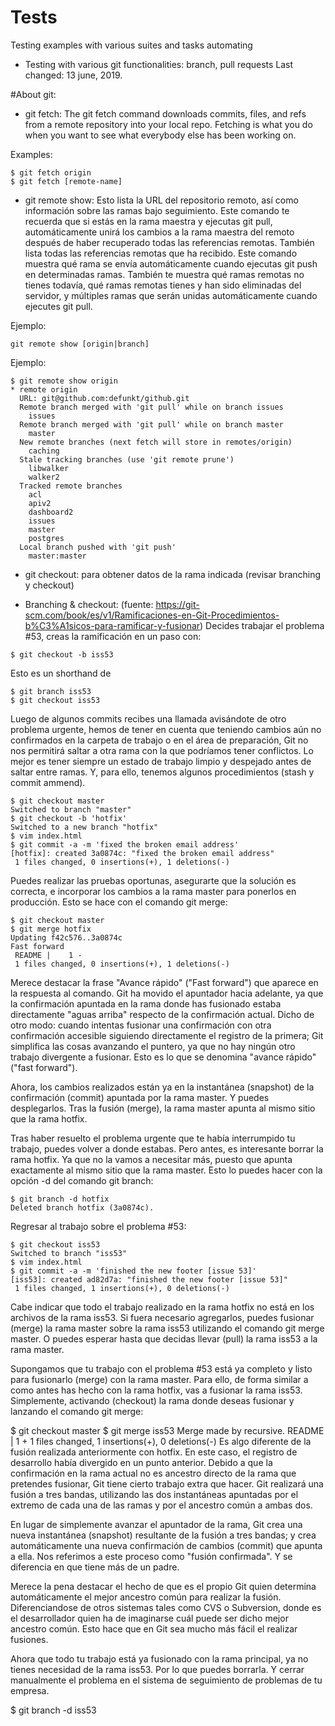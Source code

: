 # Tests
Testing examples with various suites and tasks automating
* Testing with various git functionalities: branch, pull requests
Last changed: 13 june, 2019.

#About git:
* git fetch: The git fetch command downloads commits, files, and refs from a remote repository into your local repo. Fetching is what you do when you want to see what everybody else has been working on.

Examples:
```
$ git fetch origin
$ git fetch [remote-name]
```

* git remote show: Esto lista la URL del repositorio remoto, así como información sobre las ramas bajo seguimiento. Este comando te recuerda que si estás en la rama maestra y ejecutas git pull, automáticamente unirá los cambios a la rama maestra del remoto después de haber recuperado todas las referencias remotas. También lista todas las referencias remotas que ha recibido. Este comando muestra qué rama se envía automáticamente cuando ejecutas git push en determinadas ramas. También te muestra qué ramas remotas no tienes todavía, qué ramas remotas tienes y han sido eliminadas del servidor, y múltiples ramas que serán unidas automáticamente cuando ejecutes git pull.

Ejemplo:
```
git remote show [origin|branch]
```

Ejemplo:
```
$ git remote show origin
* remote origin
  URL: git@github.com:defunkt/github.git
  Remote branch merged with 'git pull' while on branch issues
    issues
  Remote branch merged with 'git pull' while on branch master
    master
  New remote branches (next fetch will store in remotes/origin)
    caching
  Stale tracking branches (use 'git remote prune')
    libwalker
    walker2
  Tracked remote branches
    acl
    apiv2
    dashboard2
    issues
    master
    postgres
  Local branch pushed with 'git push'
    master:master
```

* git checkout: para obtener datos de la rama indicada (revisar branching y checkout) 

* Branching & checkout: (fuente: https://git-scm.com/book/es/v1/Ramificaciones-en-Git-Procedimientos-b%C3%A1sicos-para-ramificar-y-fusionar) Decides trabajar el problema #53, creas la ramificación en un paso con:
```
$ git checkout -b iss53
```

Esto es un shorthand de 
```
$ git branch iss53
$ git checkout iss53
```
Luego de algunos commits recibes una llamada avisándote de otro problema urgente, hemos de tener en cuenta que teniendo cambios aún no confirmados en la carpeta de trabajo o en el área de preparación, Git no nos permitirá saltar a otra rama con la que podríamos tener conflictos. Lo mejor es tener siempre un estado de trabajo limpio y despejado antes de saltar entre ramas. Y, para ello, tenemos algunos procedimientos (stash y commit ammend).

```
$ git checkout master
Switched to branch "master"
$ git checkout -b 'hotfix'
Switched to a new branch "hotfix"
$ vim index.html
$ git commit -a -m 'fixed the broken email address'
[hotfix]: created 3a0874c: "fixed the broken email address"
 1 files changed, 0 insertions(+), 1 deletions(-)
```

Puedes realizar las pruebas oportunas, asegurarte que la solución es correcta, e incorporar los cambios a la rama master para ponerlos en producción. Esto se hace con el comando git merge:

```
$ git checkout master
$ git merge hotfix
Updating f42c576..3a0874c
Fast forward
 README |    1 -
 1 files changed, 0 insertions(+), 1 deletions(-)
```

Merece destacar la frase "Avance rápido" ("Fast forward") que aparece en la respuesta al comando. Git ha movido el apuntador hacia adelante, ya que la confirmación apuntada en la rama donde has fusionado estaba directamente "aguas arriba" respecto de la confirmación actual. Dicho de otro modo: cuando intentas fusionar una confirmación con otra confirmación accesible siguiendo directamente el registro de la primera; Git simplifica las cosas avanzando el puntero, ya que no hay ningún otro trabajo divergente a fusionar. Esto es lo que se denomina "avance rápido" ("fast forward").

Ahora, los cambios realizados están ya en la instantánea (snapshot) de la confirmación (commit) apuntada por la rama master. Y puedes desplegarlos. Tras la fusión (merge), la rama master apunta al mismo sitio que la rama hotfix.

Tras haber resuelto el problema urgente que te había interrumpido tu trabajo, puedes volver a donde estabas. Pero antes, es interesante borrar la rama hotfix. Ya que no la vamos a necesitar más, puesto que apunta exactamente al mismo sitio que la rama master. Esto lo puedes hacer con la opción -d del comando git branch:

```
$ git branch -d hotfix
Deleted branch hotfix (3a0874c).
```

Regresar al trabajo sobre el problema #53:

```
$ git checkout iss53
Switched to branch "iss53"
$ vim index.html
$ git commit -a -m 'finished the new footer [issue 53]'
[iss53]: created ad82d7a: "finished the new footer [issue 53]"
 1 files changed, 1 insertions(+), 0 deletions(-)
```

Cabe indicar que todo el trabajo realizado en la rama hotfix no está en los archivos de la rama iss53. Si fuera necesario agregarlos, puedes fusionar (merge) la rama master sobre la rama iss53 utilizando el comando git merge master. O puedes esperar hasta que decidas llevar (pull) la rama iss53 a la rama master.


Supongamos que tu trabajo con el problema #53 está ya completo y listo para fusionarlo (merge) con la rama master. Para ello, de forma similar a como antes has hecho con la rama hotfix, vas a fusionar la rama iss53. Simplemente, activando (checkout) la rama donde deseas fusionar y lanzando el comando git merge:

$ git checkout master
$ git merge iss53
Merge made by recursive.
 README |    1 +
 1 files changed, 1 insertions(+), 0 deletions(-)
Es algo diferente de la fusión realizada anteriormente con hotfix. En este caso, el registro de desarrollo había divergido en un punto anterior. Debido a que la confirmación en la rama actual no es ancestro directo de la rama que pretendes fusionar, Git tiene cierto trabajo extra que hacer. Git realizará una fusión a tres bandas, utilizando las dos instantáneas apuntadas por el extremo de cada una de las ramas y por el ancestro común a ambas dos.

En lugar de simplemente avanzar el apuntador de la rama, Git crea una nueva instantánea (snapshot) resultante de la fusión a tres bandas; y crea automáticamente una nueva confirmación de cambios (commit) que apunta a ella. Nos referimos a este proceso como "fusión confirmada". Y se diferencia en que tiene más de un padre.

Merece la pena destacar el hecho de que es el propio Git quien determina automáticamente el mejor ancestro común para realizar la fusión. Diferenciandose de otros sistemas tales como CVS o Subversion, donde es el desarrollador quien ha de imaginarse cuál puede ser dicho mejor ancestro común. Esto hace que en Git sea mucho más fácil el realizar fusiones.

Ahora que todo tu trabajo está ya fusionado con la rama principal, ya no tienes necesidad de la rama iss53. Por lo que puedes borrarla. Y cerrar manualmente el problema en el sistema de seguimiento de problemas de tu empresa.

$ git branch -d iss53
